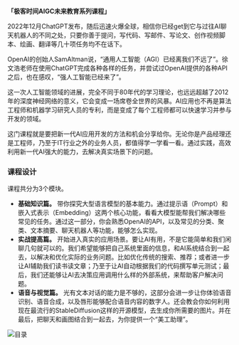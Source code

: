 <p><strong>「极客时间AIGC未来教育系列课程」</strong></p>
<p>2022年12月ChatGPT发布，随后迅速火爆全球，相信你已经get到它与过往AI聊天机器人的不同之处，只要你善于提问，写代码、写邮件、写论文、创作视频脚本、绘画、翻译等几十项任务均不在话下。</p>
<p>OpenAI的创始人SamAltman说，“通用人工智能（AGI）已经离我们不远了”。徐文浩老师在使用ChatGPT完成各种各样的任务，并尝试过OpenAI提供的各种API之后，也在感叹，“强人工智能已经来了”。</p>
<p>这一次人工智能领域的进展，完全不同于80年代的学习理论，也远远超越了2012年的深度神经网络的意义，它会变成一场席卷全世界的风暴。AI应用也不再是算法工程师和机器学习研究人员的专利，而是变成了每个工程师都可以快速学习并参与开发的领域。</p>
<p>这门课程就是要把新一代AI应用开发的方法和机会分享给你。无论你是产品经理还是工程师，乃至于IT行业之外的业务人员，都值得学一学看一看。通过实践，高效利用新一代AI强大的能力，去解决真实场景下的问题。</p>
<h3>课程设计</h3>
<p>课程共分为3个模块。</p>
<ul>
<li><strong>基础知识篇。</strong> 带你探究大型语言模型的基本能力。通过提示语（Prompt）和嵌入式表示（Embedding）这两个核心功能，看看大模型能帮我们解决哪些常见的任务。通过这一部分，你会熟悉OpenAI的API，以及常见的分类、聚类、文本摘要、聊天机器人等功能，能够怎么实现。</li>
<li><strong>实战提高篇。</strong> 开始进入真实的应用场景。要让AI有用，不是它能简单和我们闲聊几句就可以的。我们希望能够把自己系统里面的信息，和AI系统结合到一起去，以解决和优化实际的业务问题。比如优化传统的搜索、推荐；或者进一步让AI辅助我们读书读文章；乃至于让AI自动根据我们的代码撰写单元测试；最后，我们还能够让AI去决策应用调用什么样的外部系统，来帮助客户解决问题。</li>
<li><strong>语音与视觉篇。</strong> 光有文本对话的能力是不够的，这部分会进一步让你体验语音识别、语音合成，以及唇形能够配合语音内容的数字人。还会教会你如何利用现在最流行的StableDiffusion这样的开源模型，去生成你所需要的图片。并在最后，把聊天和画图结合到一起去，为你提供一个“美工助理”。</li>
</ul>
<p><img alt="目录" src="https://static001.geekbang.org/resource/image/53/58/53efdf90471aeb0a6d32704b4c541158.jpg" /></p>